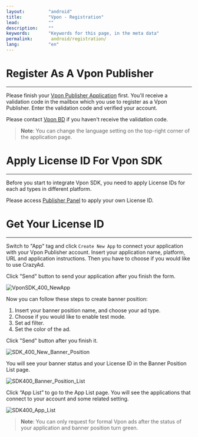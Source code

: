 ```yaml
---
layout:         "android"
title:          "Vpon - Registration"
lead:           ""
description:    ""
keywords:       "Keywords for this page, in the meta data"
permalink:       android/registration/
lang:           "en"
---
```

# Register As A Vpon Publisher
---
Please finish your [Vpon Publisher Application](http://console.vpon.com/register.action) first. You'll receive a validation code in the mailbox which you use to register as a Vpon Publisher. Enter the validation code and verified your account.

Please contact [Vpon BD](mailto:bd@vpon.com) if you haven't receive the validation code.

> **Note**: You can change the language setting on the top-right corner of the application page.


# Apply License ID For Vpon SDK
---
Before you start to integrate Vpon SDK, you need to apply License IDs for each ad types in different platform.

Please access [Publisher Panel](http://console.vpon.com/) to apply your own License ID.

# Get Your License ID
---
Switch to "App" tag and click `Create New App` to connect your application with your Vpon Publisher account. Insert your application name, platform, URL and application instructions. Then you have to choose if you would like to use CrazyAd.

Click "Send" button to send your application after you finish the form.

![VponSDK_400_NewApp]

Now you can follow these steps to create banner position:

1. Insert your banner position name, and choose your ad type.
2. Choose if you would like to enable test mode.
3. Set ad filter.
4. Set the color of the ad.

Click "Send" button after you finish it.

![SDK_400_New_Banner_Position]

You will see your banner status and your License ID in the Banner Position List page.

![SDK400_Banner_Position_List]


Click “App List” to go to the App List page. You will see the applications that connect to your account and some related setting.

![SDK400_App_List]

> **Note**: You can only request for formal Vpon ads after the status of your application and banner position turn green.

[VponSDK_400_NewApp]: {{site.imgurl}}/VponSDK_400_NewApp.png
[SDK_400_New_Banner_Position]: {{site.imgurl}}/SDK_400_New_Banner_Position.png
[SDK400_Banner_Position_List]: {{site.imgurl}}/SDK400_Banner_Position_List.png
[SDK400_App_List]: {{site.imgurl}}/SDK400_App_List.png